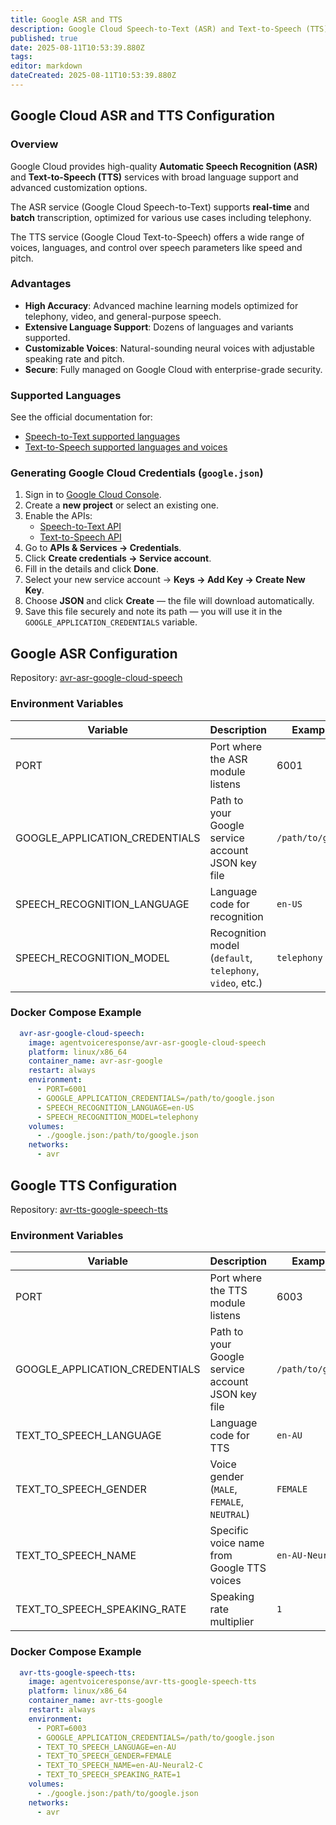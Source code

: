 ```yaml
---
title: Google ASR and TTS
description: Google Cloud Speech-to-Text (ASR) and Text-to-Speech (TTS) Configuration
published: true
date: 2025-08-11T10:53:39.880Z
tags: 
editor: markdown
dateCreated: 2025-08-11T10:53:39.880Z
---
```


## Google Cloud ASR and TTS Configuration

### Overview

Google Cloud provides high-quality **Automatic Speech Recognition (ASR)** and **Text-to-Speech (TTS)** services with broad language support and advanced customization options.  

The ASR service (Google Cloud Speech-to-Text) supports **real-time** and **batch** transcription, optimized for various use cases including telephony.  

The TTS service (Google Cloud Text-to-Speech) offers a wide range of voices, languages, and control over speech parameters like speed and pitch.


### Advantages

- **High Accuracy**: Advanced machine learning models optimized for telephony, video, and general-purpose speech.
- **Extensive Language Support**: Dozens of languages and variants supported.
- **Customizable Voices**: Natural-sounding neural voices with adjustable speaking rate and pitch.
- **Secure**: Fully managed on Google Cloud with enterprise-grade security.


### Supported Languages

See the official documentation for:
- [Speech-to-Text supported languages](https://cloud.google.com/speech-to-text/docs/languages)
- [Text-to-Speech supported languages and voices](https://cloud.google.com/text-to-speech/docs/voices)


### Generating Google Cloud Credentials (`google.json`)

1. Sign in to [Google Cloud Console](https://console.cloud.google.com/).
2. Create a **new project** or select an existing one.
3. Enable the APIs:
   - [Speech-to-Text API](https://console.cloud.google.com/apis/library/speech.googleapis.com)
   - [Text-to-Speech API](https://console.cloud.google.com/apis/library/texttospeech.googleapis.com)
4. Go to **APIs & Services → Credentials**.
5. Click **Create credentials → Service account**.
6. Fill in the details and click **Done**.
7. Select your new service account → **Keys → Add Key → Create New Key**.
8. Choose **JSON** and click **Create** — the file will download automatically.
9. Save this file securely and note its path — you will use it in the `GOOGLE_APPLICATION_CREDENTIALS` variable.

## Google ASR Configuration

Repository: [avr-asr-google-cloud-speech](https://github.com/agentvoiceresponse/avr-asr-google-cloud-speech)

### Environment Variables

| Variable                         | Description                                             | Example Value                |
|----------------------------------|---------------------------------------------------------|--------------------------------|
| PORT                             | Port where the ASR module listens                       | 6001                          |
| GOOGLE_APPLICATION_CREDENTIALS   | Path to your Google service account JSON key file       | `/path/to/google.json`        |
| SPEECH_RECOGNITION_LANGUAGE      | Language code for recognition                           | `en-US`                       |
| SPEECH_RECOGNITION_MODEL         | Recognition model (`default`, `telephony`, `video`, etc.)| `telephony`                   |

### Docker Compose Example

```yaml
  avr-asr-google-cloud-speech:
    image: agentvoiceresponse/avr-asr-google-cloud-speech
    platform: linux/x86_64
    container_name: avr-asr-google
    restart: always
    environment:
      - PORT=6001
      - GOOGLE_APPLICATION_CREDENTIALS=/path/to/google.json
      - SPEECH_RECOGNITION_LANGUAGE=en-US
      - SPEECH_RECOGNITION_MODEL=telephony
    volumes:
      - ./google.json:/path/to/google.json
    networks:
      - avr
```

## Google TTS Configuration

Repository: [avr-tts-google-speech-tts](https://github.com/agentvoiceresponse/avr-tts-google-speech-tts)

### Environment Variables

| Variable                         | Description                                             | Example Value                |
|----------------------------------|---------------------------------------------------------|--------------------------------|
| PORT                             | Port where the TTS module listens                       | 6003                          |
| GOOGLE_APPLICATION_CREDENTIALS   | Path to your Google service account JSON key file       | `/path/to/google.json`        |
| TEXT_TO_SPEECH_LANGUAGE          | Language code for TTS                                   | `en-AU`                       |
| TEXT_TO_SPEECH_GENDER            | Voice gender (`MALE`, `FEMALE`, `NEUTRAL`)              | `FEMALE`                      |
| TEXT_TO_SPEECH_NAME              | Specific voice name from Google TTS voices              | `en-AU-Neural2-C`              |
| TEXT_TO_SPEECH_SPEAKING_RATE     | Speaking rate multiplier                                | `1`                           |

### Docker Compose Example

```yaml
  avr-tts-google-speech-tts:
    image: agentvoiceresponse/avr-tts-google-speech-tts
    platform: linux/x86_64
    container_name: avr-tts-google
    restart: always
    environment:
      - PORT=6003
      - GOOGLE_APPLICATION_CREDENTIALS=/path/to/google.json
      - TEXT_TO_SPEECH_LANGUAGE=en-AU
      - TEXT_TO_SPEECH_GENDER=FEMALE
      - TEXT_TO_SPEECH_NAME=en-AU-Neural2-C
      - TEXT_TO_SPEECH_SPEAKING_RATE=1
    volumes:
      - ./google.json:/path/to/google.json
    networks:
      - avr
```
